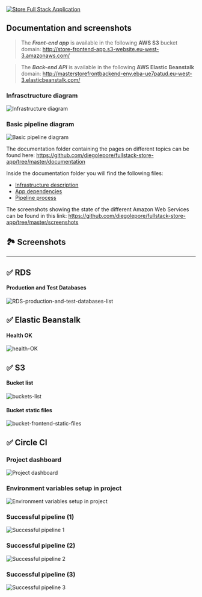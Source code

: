 [![Store Full Stack Application](https://circleci.com/gh/diegolepore/fullstack-store-app.svg?style=svg)](https://app.circleci.com/pipelines/github/diegolepore/fullstack-store-app)

## Documentation and screenshots

> The _**Front-end app**_ is available in the following **AWS S3** bucket domain: http://store-frontend-app.s3-website.eu-west-3.amazonaws.com/

> The _**Back-end API**_ is available in the following **AWS Elastic Beanstalk** domain: http://masterstorefrontbackend-env.eba-ue7patud.eu-west-3.elasticbeanstalk.com/

### Infrasctructure diagram
![Infrastructure diagram](https://raw.githubusercontent.com/diegolepore/fullstack-store-app/master/screenshots/architecture-diagram.png)

### Basic pipeline diagram
![Basic pipeline diagram](https://raw.githubusercontent.com/diegolepore/fullstack-store-app/master/screenshots/pipeline-flow-basic-overview.png)

The documentation folder containing the pages on different topics can be found here: https://github.com/diegolepore/fullstack-store-app/tree/master/documentation 

Inside the documentation folder you will find the following files:

- [Infrastructure description](https://github.com/diegolepore/fullstack-store-app/blob/master/documentation/INFRASTRUCTURE.md)
- [App dependencies](https://github.com/diegolepore/fullstack-store-app/blob/master/documentation/APP_DEPENDENCIES.md)
- [Pipeline process](https://github.com/diegolepore/fullstack-store-app/blob/master/documentation/PIPELINE_PROCESS.md)


The screenshots showing the state of the different Amazon Web Services can be found in this link: https://github.com/diegolepore/fullstack-store-app/tree/master/screenshots



## 🏞 Screenshots
---

## ✅ RDS
#### Production and Test Databases
![RDS-production-and-test-databases-list](https://raw.githubusercontent.com/diegolepore/fullstack-store-app/master/screenshots/RDS/1-RDS-production-and-test-databases-list.png)

## ✅ Elastic Beanstalk
#### Health OK
![health-OK](https://raw.githubusercontent.com/diegolepore/fullstack-store-app/master/screenshots/EB/1-health-OK.png)

## ✅ S3
#### Bucket list
![buckets-list](https://raw.githubusercontent.com/diegolepore/fullstack-store-app/master/screenshots/S3/1-buckets-list.png)

#### Bucket static files
![bucket-frontend-static-files](https://raw.githubusercontent.com/diegolepore/fullstack-store-app/master/screenshots/S3/2-bucket-frontend-static-files.png)

## ✅ Circle CI
### Project dashboard
![Project dashboard](https://raw.githubusercontent.com/diegolepore/fullstack-store-app/master/screenshots/Circle%20CI/1-project-dashboard.png)

### Environment variables setup in project
![Environment variables setup in project](https://raw.githubusercontent.com/diegolepore/fullstack-store-app/master/screenshots/Circle%20CI/5-environment-variables.png)

### Successful pipeline (1)
![Successful pipeline 1](https://raw.githubusercontent.com/diegolepore/fullstack-store-app/master/screenshots/Circle%20CI/2-successfull-pipeline.png)

### Successful pipeline (2)
![Successful pipeline 2](https://raw.githubusercontent.com/diegolepore/fullstack-store-app/master/screenshots/Circle%20CI/3-successfull-pipeline.png)

### Successful pipeline (3)
![Successful pipeline 3](https://raw.githubusercontent.com/diegolepore/fullstack-store-app/master/screenshots/Circle%20CI/4-successfull-pipeline.png)



